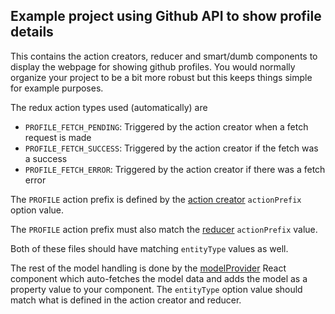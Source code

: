 Example project using Github API to show profile details
--------------------------------------------------------
This contains the action creators, reducer and smart/dumb components to display the webpage for showing github profiles.  You would normally organize your project to be a bit more robust but this keeps things simple for example purposes.

The redux action types used (automatically) are

* `PROFILE_FETCH_PENDING`: Triggered by the action creator when a fetch request is made
* `PROFILE_FETCH_SUCCESS`: Triggered by the action creator if the fetch was a success
* `PROFILE_FETCH_ERROR`: Triggered by the action creator if there was a fetch error

The `PROFILE` action prefix is defined by the [action creator](https://github.com/jhudson8/redux-model-util/blob/master/examples/simple-fetch-with-redux-effects/lib/profile-page/actions.js#L4) `actionPrefix` option value.

The `PROFILE` action prefix must also match the [reducer](https://github.com/jhudson8/redux-model-util/blob/master/examples/simple-fetch-with-redux-effects/lib/profile-page/reducer.js#L5) `actionPrefix` value.

Both of these files should have matching `entityType` values as well.

The rest of the model handling is done by the [modelProvider](https://github.com/jhudson8/redux-model-util/blob/master/examples/simple-fetch-with-redux-effects/lib/profile-page/index.js#L26) React component which auto-fetches the model data and adds the model as a property value to your component.  The `entityType` option value should match what is defined in the action creator and reducer.
